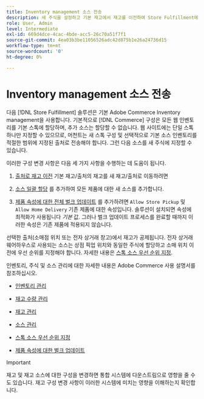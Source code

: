 ```yaml
---
title: Inventory management 소스 전송
description: 새 주식을 설정하고 기본 재고에서 재고를 이전하여 Store Fulfillment에 대한 주식을 구성합니다.
role: User, Admin
level: Intermediate
exl-id: 669d4dce-4cac-4bde-acc5-26c70a51f7f1
source-git-commit: 4ea03b3be11056526adc42d875b1e26a24736d15
workflow-type: tm+mt
source-wordcount: '0'
ht-degree: 0%

---
```


# Inventory management 소스 전송

다음 [!DNL Store Fulfillment] 솔루션은 기본 Adobe Commerce Inventory management을 사용합니다. 기본적으로 [!DNL Commerce] 구성은 모든 웹 인벤토리를 기본 스톡에 할당하며, 추가 소스는 할당할 수 없습니다. 웹 사이트에는 단일 스톡 하나만 지정할 수 있으므로, 머천트는 새 스톡 구성 및 선택적으로 기본 소스 인벤토리를 적절한 범위에 지정된 출처로 전송해야 합니다. 그런 다음 소스를 새 주식에 지정할 수 있습니다.

이러한 구성 변경 사항은 다음 세 가지 사항을 수행하는 데 도움이 됩니다.

1. [출처로 재고 이전](https://docs.magento.com/user-guide/catalog/inventory-bulk-transfer-inventory.html) 기본 재고/출처의 재고를 새 재고/출처로 이동하려면

2. [소스 일괄 할당](https://docs.magento.com/user-guide/catalog/inventory-bulk-assign-sources.html) 를 추가하여 모든 제품에 대한 새 소스를 추가합니다.

3. [제품 속성에 대한 전체 벌크 업데이트](https://docs.magento.com/user-guide/stores/bulk-product-attribute-update.html) 를 추가하려면 `Allow Store Pickup` 및 `Allow Home Delivery` 기존 제품에 대한 속성입니다. 솔루션이 설치되면 속성에 최적화가 사용됩니다 *기본* 값. 그러나 벌크 업데이트 프로세스를 완료할 때까지 이러한 속성은 기존 제품에 적용되지 않습니다.

선택한 출처(소매점 위치 또는 전자 상거래 창고)에서 재고가 공제됩니다. 전자 상거래 웨어하우스로 사용되는 소스는 상점 픽업 위치와 동일한 주식에 할당하고 소매 위치 이전에 우선 순위를 지정해야 합니다. 자세한 내용은 [스톡 소스 우선 순위 지정](https://docs.magento.com/user-guide/catalog/inventory-stock-priority.html).


인벤토리, 주식 및 소스 관리에 대한 자세한 내용은 Adobe Commerce 사용 설명서를 참조하십시오.

- [인벤토리 관리](https://docs.magento.com/user-guide/catalog/inventory-management.html)

- [재고 수량 관리](https://docs.magento.com/user-guide/catalog/inventory-manage-inventory-quantities.html)

- [재고 관리](https://docs.magento.com/user-guide/catalog/inventory-stock.html)

- [소스 관리](https://docs.magento.com/user-guide/catalog/inventory-sources.html)

- [스톡 소스 우선 순위 지정](https://docs.magento.com/user-guide/catalog/inventory-stock-priority.html)

- [제품 속성에 대한 벌크 업데이트](https://docs.magento.com/user-guide/stores/bulk-product-attribute-update.html)


>[!IMPORTANT]
>
>재고 및 재고 소스에 대한 구성을 변경하면 통합 시스템에 다운스트림으로 영향을 줄 수도 있습니다. 재고 구성 변경 사항이 이러한 시스템에 미치는 영향을 이해하는지 확인합니다.
